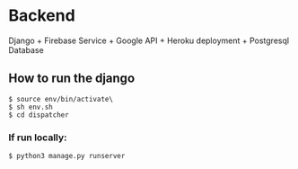 # Backend
Django + Firebase Service + Google API + Heroku deployment + Postgresql Database

## How to run the django

```
$ source env/bin/activate\
$ sh env.sh
$ cd dispatcher
```

### If run locally:
```
$ python3 manage.py runserver
```
